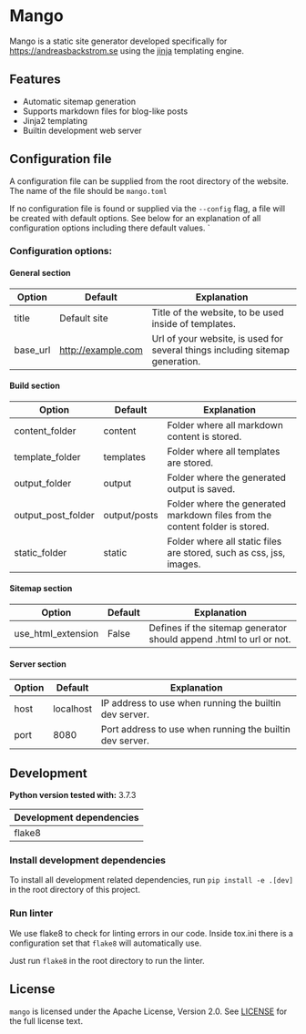 # Mango
Mango is a static site generator developed specifically for https://andreasbackstrom.se using the [jinja](https://github.com/pallets/jinja) templating engine.

## Features
* Automatic sitemap generation
* Supports markdown files for blog-like posts
* Jinja2 templating
* Builtin development web server


## Configuration file
A configuration file can be supplied from the root directory of the website. The name of the file should be `mango.toml`

If no configuration file is found or supplied via the `--config` flag, a file will be created with default options. See below for an explanation of all configuration options including there default values.
`

### Configuration options:
#### General section
|Option|Default                 |Explanation|
|---------------|---------------|-----------|
|title          |Default site   |Title of the website, to be used inside of templates.|
|base_url       |http://example.com   |Url of your website, is used for several things including sitemap generation.|

#### Build section
|Option|Default                 |Explanation|
|---------------|---------------|-----------|
|content_folder |content        |Folder where all markdown content is stored.   |
|template_folder|templates      |Folder where all templates are stored.   |
|output_folder  |output         |Folder where the generated output is saved.   |
|output_post_folder|output/posts|Folder where the generated markdown files from the content folder is stored.   |
|static_folder|static           |Folder where all static files are stored, such as css, jss, images.   |

#### Sitemap section
|Option|Default     |Explanation|
|------|----------- |-----------|
|use_html_extension  |False|Defines if the sitemap generator should append .html to url or not.|


#### Server section
|Option|Default     |Explanation|
|------|----------- |-----------|
|host  |localhost|IP address to use when running the builtin dev server.  |
|port  |8080     |Port address to use when running the builtin dev server.|

## Development
**Python version tested with:** 3.7.3 

|Development dependencies|
|------|
|flake8|
 
### Install development dependencies
To install all development related dependencies, run `pip install -e .[dev]` in the root directory of this project. 
 
### Run linter
We use flake8 to check for linting errors in our code. Inside tox.ini there is a configuration set that `flake8`
will automatically use.

Just run `flake8` in the root directory to run the linter.

## License
`mango` is licensed under the Apache License, Version 2.0. See [LICENSE](LICENSE) for the full license text.
